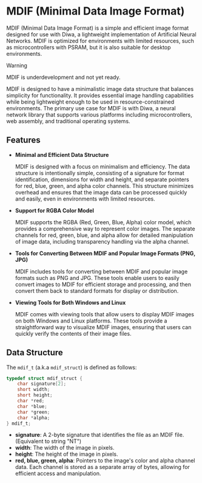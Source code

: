# MDIF (Minimal Data Image Format)

MDIF (Minimal Data Image Format) is a simple and efficient image format designed for use with Diwa, a lightweight implementation of Artificial Neural Networks. MDIF is optimized for environments with limited resources, such as microcontrollers with PSRAM, but it is also suitable for desktop environments.

> [!WARNING]
> MDIF is underdevelopment and not yet ready.

MDIF is designed to have a minimalistic image data structure that balances simplicity for functionality. It provides essential image handling capabilities while being lightweight enough to be used in resource-constrained environments. The primary use case for MDIF is with Diwa, a neural network library that supports various platforms including microcontrollers, web assembly, and traditional operating systems.

## Features

- **Minimal and Efficient Data Structure**

    MDIF is designed with a focus on minimalism and efficiency. The data structure is intentionally simple, consisting of a signature for format identification, dimensions for width and height, and separate pointers for red, blue, green, and alpha color channels. This structure minimizes overhead and ensures that the image data can be processed quickly and easily, even in environments with limited resources.

- **Support for RGBA Color Model**

    MDIF supports the RGBA (Red, Green, Blue, Alpha) color model, which provides a comprehensive way to represent color images. The separate channels for red, green, blue, and alpha allow for detailed manipulation of image data, including transparency handling via the alpha channel.

- **Tools for Converting Between MDIF and Popular Image Formats (PNG, JPG)**

    MDIF includes tools for converting between MDIF and popular image formats such as PNG and JPG. These tools enable users to easily convert images to MDIF for efficient storage and processing, and then convert them back to standard formats for display or distribution.

- **Viewing Tools for Both Windows and Linux**

    MDIF comes with viewing tools that allow users to display MDIF images on both Windows and Linux platforms. These tools provide a straightforward way to visualize MDIF images, ensuring that users can quickly verify the contents of their image files.

## Data Structure

The `mdif_t` (a.k.a `mdif_struct`) is defined as follows:

```c
typedef struct mdif_struct {
    char signature[2];
    short width;
    short height;
    char *red;
    char *blue;
    char *green;
    char *alpha;
} mdif_t;
```

- **signature**: A 2-byte signature that identifies the file as an MDIF file. (Equivalent to string "NT")
- **width**: The width of the image in pixels.
- **height**: The height of the image in pixels.
- **red, blue, green, alpha**: Pointers to the image's color and alpha channel data. Each channel is stored as a separate array of bytes, allowing for efficient access and manipulation.
